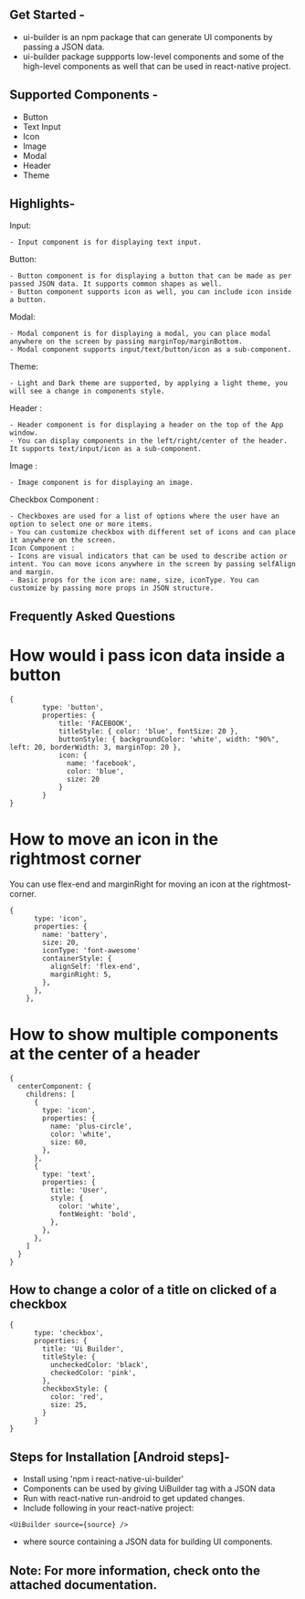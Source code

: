 ## Get Started - 
- ui-builder is an npm package that can generate UI components by passing a JSON data.
- ui-builder package suppports low-level components and some of the high-level components as well that can be used in react-native project.

## Supported Components - 
- Button
- Text Input
- Icon
- Image
- Modal
- Header
- Theme

## Highlights- 
Input:
```
- Input component is for displaying text input.
```
Button:
```
- Button component is for displaying a button that can be made as per passed JSON data. It supports common shapes as well.
- Button component supports icon as well, you can include icon inside a button.
```
Modal:
```
- Modal component is for displaying a modal, you can place modal anywhere on the screen by passing marginTop/marginBottom.
- Modal component supports input/text/button/icon as a sub-component.
```
Theme:
```
- Light and Dark theme are supported, by applying a light theme, you will see a change in components style.
```
Header :
```
- Header component is for displaying a header on the top of the App window.
- You can display components in the left/right/center of the header. It supports text/input/icon as a sub-component.
```
Image :
```
- Image component is for displaying an image.
```
Checkbox Component :
```
- Checkboxes are used for a list of options where the user have an option to select one or more items.
- You can customize checkbox with different set of icons and can place it anywhere on the screen.
Icon Component :
- Icons are visual indicators that can be used to describe action or intent. You can move icons anywhere in the screen by passing selfAlign and margin.
- Basic props for the icon are: name, size, iconType. You can customize by passing more props in JSON structure.
```

## Frequently Asked Questions

# How would i pass icon data inside a button
```
{
        type: 'button',
        properties: {
            title: 'FACEBOOK',
            titleStyle: { color: 'blue', fontSize: 20 },
            buttonStyle: { backgroundColor: 'white', width: "90%", left: 20, borderWidth: 3, marginTop: 20 },
            icon: {
              name: 'facebook',
              color: 'blue',
              size: 20
            }
        }
}

```

# How to move an icon in the rightmost corner
You can use flex-end and marginRight for moving an icon at the rightmost-corner.
```
{
      type: 'icon',
      properties: {
        name: 'battery',
        size: 20,
        iconType: 'font-awesome'
        containerStyle: {
          alignSelf: 'flex-end',
          marginRight: 5,
        },
      },
    },
```

# How to show multiple components at the center of a header
```
{
  centerComponent: {
    childrens: [
      {
        type: 'icon',
        properties: {
          name: 'plus-circle',
          color: 'white',
          size: 60,
        },
      },
      {
        type: 'text',
        properties: {
          title: 'User',
          style: {
            color: 'white',
            fontWeight: 'bold',
          },
        },
      },
    ]
  }
}
```

## How to change a color of a title on clicked of a checkbox
```
{
      type: 'checkbox',
      properties: {
        title: 'Ui Builder',
        titleStyle: {
          uncheckedColor: 'black',
          checkedColor: 'pink',
        },
        checkboxStyle: {
          color: 'red',
          size: 25,
        }
      }
}
```

## Steps for Installation [Android steps]-
- Install using 'npm i react-native-ui-builder'
- Components can be used by giving UiBuilder tag with a JSON data
- Run with react-native run-android to get updated changes.
- Include following in your react-native project:

```
<UiBuilder source={source} />
```
- where source containing a JSON data for building UI components.

## Note: For more information, check onto the attached documentation.